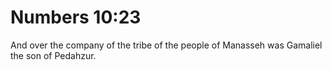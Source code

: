 # Numbers 10:23

And over the company of the tribe of the people of Manasseh was Gamaliel the son of Pedahzur.
